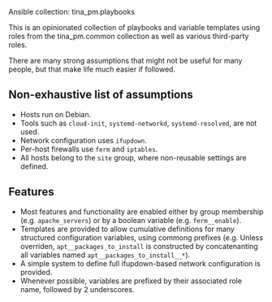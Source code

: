 Ansible collection: tina\_pm.playbooks

This is an opinionated collection of playbooks and variable templates using
roles from the tina\_pm.common collection as well as various third-party roles.

There are many strong assumptions that might not be useful for many people, but
that make life much easier if followed.

## Non-exhaustive list of assumptions

* Hosts run on Debian.
* Tools such as `cloud-init`, `systemd-networkd`, `systemd-resolved`, are
  not used.
* Network configuration uses `ifupdown`.
* Per-host firewalls use `ferm` and `iptables`.
* All hosts belong to the `site` group, where non-reusable settings are
  defined.

## Features

* Most features and functionality are enabled either by group membership (e.g.
  `apache_servers`) or by a boolean variable (e.g. `ferm__enable`).
* Templates are provided to allow cumulative definitions for many structured
  configuration variables, using commong prefixes (e.g.
  Unless overriden, `apt__packages_to_install` is constructed by concatenanting
  all variables named `apt__packages_to_install__*`).
* A simple system to define full ifupdown-based network configuration is provided.
* Whenever possible, variables are prefixed by their associated role name,
  followed by 2 underscores.

